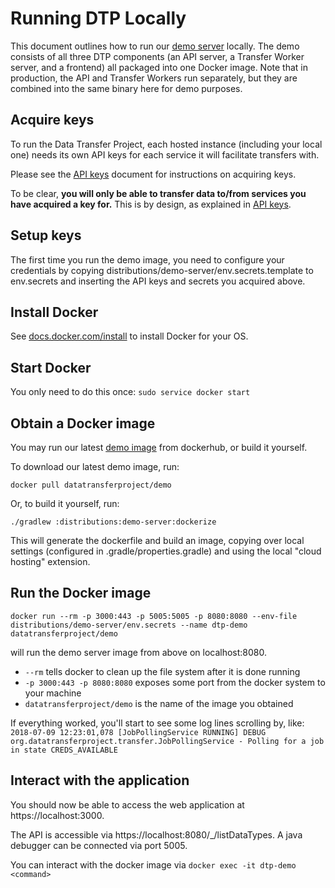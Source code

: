 # Running DTP Locally

This document outlines how to run our [demo server](https://github.com/google/data-transfer-project/tree/master/distributions/demo-server)
locally. The demo consists of all three DTP components (an API server, a
Transfer Worker server, and a frontend) all packaged into one Docker image.
Note that in production, the API and Transfer Workers run separately,
but they are combined into the same binary here for demo purposes.

## Acquire keys
To run the Data Transfer Project, each hosted instance (including your
local one) needs its own API keys for each service it will facilitate
transfers with.

Please see the [API keys](Keys.md) document for instructions on acquiring keys.

To be clear, **you will only be able to transfer data to/from services you have acquired a key for.** This is by design, as explained in [API keys](Keys.md).

## Setup keys

The first time you run the demo image, you need to configure your
credentials by copying distributions/demo-server/env.secrets.template to
env.secrets and inserting the API keys and secrets you acquired above.

## Install Docker

See [docs.docker.com/install](https://docs.docker.com/install/) to install Docker for your OS.

## Start Docker

You only need to do this once:
`sudo service docker start`

## Obtain a Docker image

You may run our latest [demo image](https://hub.docker.com/r/datatransferproject/demo/) from dockerhub, or build it yourself.

To download our latest demo image, run:

`docker pull datatransferproject/demo`

Or, to build it yourself, run:

 `./gradlew :distributions:demo-server:dockerize`

This will generate the dockerfile and build an image, copying over local settings (configured in .gradle/properties.gradle) and using the local "cloud hosting" extension.

## Run the Docker image

`docker run --rm -p 3000:443 -p 5005:5005 -p 8080:8080 --env-file distributions/demo-server/env.secrets --name dtp-demo datatransferproject/demo`

will run the demo server image from above on localhost:8080.

  - `--rm` tells docker to clean up the file system after it is done running
  - `-p 3000:443 -p 8080:8080` exposes some port from the docker system to your machine
  - `datatransferproject/demo` is the name of the image you obtained

If everything worked, you'll start to see some log lines scrolling by, like:
 `2018-07-09 12:23:01,078 [JobPollingService RUNNING] DEBUG org.datatransferproject.transfer.JobPollingService - Polling for a job in state CREDS_AVAILABLE`

## Interact with the application

You should now be able to access the web application at https://localhost:3000.

The API is accessible via https://localhost:8080/_/listDataTypes. A java debugger can be connected via port 5005.

You can interact with the docker image via `docker exec -it dtp-demo <command>`
